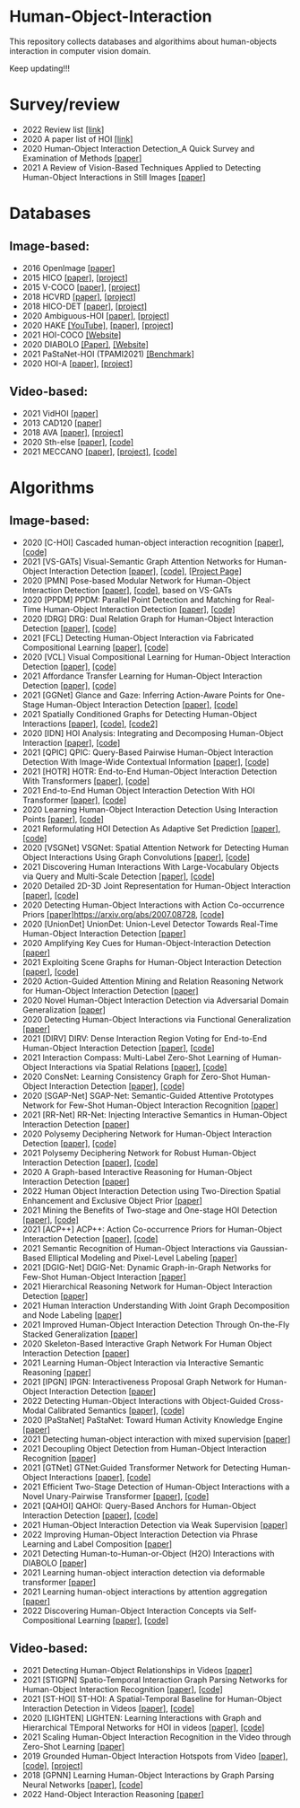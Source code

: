 # Human-Object-Interaction
This repository collects databases and algorithims about human-objects interaction in computer vision domain.

Keep updating!!!


# Survey/review

* 2022	Review list [[link]](https://github.com/DirtyHarryLYL/HOI-Learning-List)
* 2020	A paper list of HOI [[link]](https://github.com/chinancheng/awesome-human-object-interaction)
* 2020	Human-Object Interaction Detection_A Quick Survey and Examination of Methods	[[paper]](https://dl.acm.org/doi/abs/10.1145/3422852.3423481)
* 2021	A Review of Vision-Based Techniques Applied to Detecting Human-Object Interactions in Still Images	[[paper]](http://jcse.kiise.org/files/V15N1-02.pdf)

# Databases
## Image-based:
* 2016	OpenImage [[paper]](https://arxiv.org/abs/1602.07332)
* 2015	HICO	[[paper]](http://www-personal.umich.edu/~ywchao/publications/chao_iccv2015.pdf), [[project]](http://www-personal.umich.edu/~ywchao/hico/)
* 2015	V-COCO	[[paper]](https://arxiv.org/pdf/1505.04474.pdf),	[[project]](https://github.com/s-gupta/v-coco)
* 2018	HCVRD	[[paper]](https://www.semanticscholar.org/paper/HCVRD%3A-A-Benchmark-for-Large-Scale-Human-Centered-Zhuang-Wu/c94f1aaf62f87d97dd579cb6451cb9149fb4967d?p2df),	[[project]](https://bitbucket.org/jingruixiaozhuang/hcvrd-a-benchmark-for-large-scale-human-centered-visual/src/master/)
* 2018	HICO-DET	[[paper]](http://www-personal.umich.edu/~ywchao/publications/chao_wacv2018.pdf),	[[project]](http://www-personal.umich.edu/~ywchao/hico/)
* 2020	Ambiguous-HOI	[[paper]](https://arxiv.org/pdf/2004.08154.pdf),	[[project]](https://github.com/DirtyHarryLYL/DJ-RN)
* 2020	HAKE  [[YouTube]](http://hake-mvig.cn/home/), [[paper]](https://arxiv.org/abs/2004.00945), [[project]](http://hake-mvig.cn/home/)
* 2021	HOI-COCO [[Website]](https://github.com/zhihou7/HOI-CL)
* 2020	DIABOLO [[Paper]](https://arxiv.org/pdf/2201.02396.pdf), [[Website]](https://kalisteo.cea.fr/)
* 2021	PaStaNet-HOI (TPAMI2021) [[Benchmark]](https://github.com/DirtyHarryLYL/Transferable-Interactiveness-Network/tree/master/PaStaNet-HOI_Benckmark)	
* 2020	HOI-A	[[paper]](https://arxiv.org/abs/1912.12898),	[[project]](https://arxiv.org/abs/1912.12898)

## Video-based:
* 2021	VidHOI	[[paper]](https://arxiv.org/abs/2105.11731)
* 2013	CAD120	[[paper]](https://arxiv.org/abs/1210.1207)	
* 2018	AVA 	[[paper]](https://arxiv.org/abs/1705.08421),	[[project]](http://research.google.com/ava/)
* 2020	Sth-else	[[paper]](https://arxiv.org/abs/1912.09930),	[[code]](https://github.com/joaanna/something_else)
* 2021	MECCANO	[[paper]](https://openaccess.thecvf.com/content/WACV2021/html/Ragusa_The_MECCANO_Dataset_Understanding_Human-Object_Interactions_From_Egocentric_Videos_in_WACV_2021_paper.html),	[[project]](https://iplab.dmi.unict.it/MECCANO/),	[[code]](https://github.com/fpv-iplab/MECCANO)


# Algorithms
## Image-based:
* 2020	[C-HOI]	Cascaded human-object interaction recognition	[[paper]](https://openaccess.thecvf.com/content_CVPR_2020/html/Zhou_Cascaded_Human-Object_Interaction_Recognition_CVPR_2020_paper.html),	[[code]](https://github.com/tfzhou/C-HOI)	
* 2021	[VS-GATs]	Visual-Semantic Graph Attention Networks for Human-Object Interaction Detection	[[paper]](https://arxiv.org/abs/2001.02302),	[[code]](https://github.com/birlrobotics/vs-gats),	[[Project Page]](http://www.juanrojas.net/vspgmn/)
* 2020	[PMN]	Pose-based Modular Network for Human-Object Interaction Detection	[[paper]](https://arxiv.org/abs/2008.02042),	[[code]](https://github.com/birlrobotics/PMN),	based on VS-GATs
* 2020	[PPDM]	PPDM: Parallel Point Detection and Matching for Real-Time Human-Object Interaction Detection	[[paper]](https://openaccess.thecvf.com/content_CVPR_2020/html/Liao_PPDM_Parallel_Point_Detection_and_Matching_for_Real-Time_Human-Object_Interaction_CVPR_2020_paper.html),	[[code]](https://github.com/YueLiao/PPDM)	
* 2020	[DRG]	DRG: Dual Relation Graph for Human-Object Interaction Detection	[[paper]](https://arxiv.org/abs/2008.11714),	[[code]](https://github.com/vt-vl-lab/DRG)	
* 2021	[FCL]	Detecting Human-Object Interaction via Fabricated Compositional Learning	[[paper]](https://openaccess.thecvf.com/content/CVPR2021/html/Hou_Detecting_Human-Object_Interaction_via_Fabricated_Compositional_Learning_CVPR_2021_paper.html),	[[code]](https://github.com/zhihou7/HOI-CL)	
* 2020	[VCL]	Visual Compositional Learning for Human-Object Interaction Detection	[[paper]](https://arxiv.org/abs/2007.12407),	[[code]](https://github.com/zhihou7/VCL)	
* 2021		Affordance Transfer Learning for Human-Object Interaction Detection	[[paper]](https://arxiv.org/abs/2104.02867),	[[code]](https://github.com/zhihou7/HOI-CL)	
* 2021	[GGNet]	Glance and Gaze: Inferring Action-Aware Points for One-Stage Human-Object Interaction Detection	[[paper]](https://openaccess.thecvf.com/content/CVPR2021/html/Zhong_Glance_and_Gaze_Inferring_Action-Aware_Points_for_One-Stage_Human-Object_Interaction_CVPR_2021_paper.html),	[[code]](https://github.com/SherlockHolmes221/GGNet)	
* 2021		Spatially Conditioned Graphs for Detecting Human-Object Interactions	[[paper]](https://openaccess.thecvf.com/content/ICCV2021/html/Zhang_Spatially_Conditioned_Graphs_for_Detecting_Human-Object_Interactions_ICCV_2021_paper.html),	[[code]](https://github.com/fredzzhang/spatially-conditioned-graphs),	[[code2]](https://github.com/fredzzhang/hicodet)
* 2020	[IDN]	HOI Analysis: Integrating and Decomposing Human-Object Interaction	[[paper]](https://proceedings.neurips.cc/paper/2020/hash/3493894fa4ea036cfc6433c3e2ee63b0-Abstract.html),	[[code]](https://github.com/DirtyHarryLYL/HAKE-Action-Torch/tree/IDN-(Integrating-Decomposing-Network))	
* 2021	[QPIC]	QPIC: Query-Based Pairwise Human-Object Interaction Detection With Image-Wide Contextual Information	[[paper]](https://openaccess.thecvf.com/content/CVPR2021/html/Tamura_QPIC_Query-Based_Pairwise_Human-Object_Interaction_Detection_With_Image-Wide_Contextual_Information_CVPR_2021_paper.html), [[code]](https://github.com/hitachi-rd-cv/qpic)	
* 2021	[HOTR]	HOTR: End-to-End Human-Object Interaction Detection With Transformers	[[paper]](https://openaccess.thecvf.com/content/CVPR2021/html/Kim_HOTR_End-to-End_Human-Object_Interaction_Detection_With_Transformers_CVPR_2021_paper.html),	[[code]](https://github.com/kakaobrain/HOTR)	
* 2021		End-to-End Human Object Interaction Detection With HOI Transformer	[[paper]](https://openaccess.thecvf.com/content/CVPR2021/papers/Zou_End-to-End_Human_Object_Interaction_Detection_With_HOI_Transformer_CVPR_2021_paper.pdf),	[[code]](https://github.com/bbepoch/HoiTransformer)	
* 2020		Learning Human-Object Interaction Detection Using Interaction Points	[[paper]](https://openaccess.thecvf.com/content_CVPR_2020/html/Wang_Learning_Human-Object_Interaction_Detection_Using_Interaction_Points_CVPR_2020_paper.html),	[[code]](https://github.com/vaesl/IP-Net)	
* 2021		Reformulating HOI Detection As Adaptive Set Prediction	[[paper]](https://openaccess.thecvf.com/content/CVPR2021/html/Chen_Reformulating_HOI_Detection_As_Adaptive_Set_Prediction_CVPR_2021_paper.html),[[code]](https://github.com/yoyomimi/AS-Net)	
* 2020	[VSGNet]	VSGNet: Spatial Attention Network for Detecting Human Object Interactions Using Graph Convolutions	[[paper]](https://openaccess.thecvf.com/content_CVPR_2020/html/Ulutan_VSGNet_Spatial_Attention_Network_for_Detecting_Human_Object_Interactions_Using_CVPR_2020_paper.html),	[[code]](https://github.com/ASMIftekhar/VSGNet)	
* 2021		Discovering Human Interactions With Large-Vocabulary Objects via Query and Multi-Scale Detection	[[paper]](https://openaccess.thecvf.com/content/ICCV2021/html/Wang_Discovering_Human_Interactions_With_Large-Vocabulary_Objects_via_Query_and_Multi-Scale_ICCV_2021_paper.html),	[[code]](https://github.com/scwangdyd/%20large_vocabulary_hoi_detection)	
* 2020		Detailed 2D-3D Joint Representation for Human-Object Interaction	[[paper]](https://openaccess.thecvf.com/content_CVPR_2020/html/Li_Detailed_2D-3D_Joint_Representation_for_Human-Object_Interaction_CVPR_2020_paper.html),	[[code]](https://github.com/DirtyHarryLYL/DJ-RN)	
* 2020		Detecting Human-Object Interactions with Action Co-occurrence Priors	[[paper]]()https://arxiv.org/abs/2007.08728,	[[code]](https://github.com/Dong-JinKim/ActionCooccurrencePriors/)	
* 2020	[UnionDet]	UnionDet: Union-Level Detector Towards Real-Time Human-Object Interaction Detection	[[paper]](https://www.ecva.net/papers/eccv_2020/papers_ECCV/papers/123600494.pdf)	
* 2020		Amplifying Key Cues for Human-Object-Interaction Detection	[[paper]](https://www.ecva.net/papers/eccv_2020/papers_ECCV/papers/123590239.pdf)	
* 2021		Exploiting Scene Graphs for Human-Object Interaction Detection	[[paper]](https://openaccess.thecvf.com/content/ICCV2021/html/He_Exploiting_Scene_Graphs_for_Human-Object_Interaction_Detection_ICCV_2021_paper.html),	[[code]](https://github.com/ht014/sg2hoi)	
* 2020		Action-Guided Attention Mining and Relation Reasoning Network for Human-Object Interaction Detection	[[paper]](https://www.ijcai.org/Proceedings/2020/0154.pdf)
* 2020		Novel Human-Object Interaction Detection via Adversarial Domain Generalization	[[paper]](https://arxiv.org/abs/2005.11406)	
* 2020		Detecting Human-Object Interactions via Functional Generalization	[[paper]](https://ojs.aaai.org/index.php/AAAI/article/view/6616)	
* 2021	[DIRV]	DIRV: Dense Interaction Region Voting for End-to-End Human-Object Interaction Detection	[[paper]](https://arxiv.org/abs/2010.01005),	[[code]](https://github.com/MVIG-SJTU/DIRV)
* 2021		Interaction Compass: Multi-Label Zero-Shot Learning of Human-Object Interactions via Spatial Relations	[[paper]](https://openaccess.thecvf.com/content/ICCV2021/html/Huynh_Interaction_Compass_Multi-Label_Zero-Shot_Learning_of_Human-Object_Interactions_via_Spatial_ICCV_2021_paper.html),	[[code]](https://github.com/hbdat/iccv21_relational_direction)	
* 2020		ConsNet: Learning Consistency Graph for Zero-Shot Human-Object Interaction Detection	[[paper]](https://arxiv.org/abs/2008.06254),	[[code]](https://github.com/yeliudev/ConsNet)	
* 2020	[SGAP-Net]	SGAP-Net: Semantic-Guided Attentive Prototypes Network for Few-Shot Human-Object Interaction Recognition	[[paper]](https://ojs.aaai.org/index.php/AAAI/article/view/6764)	
* 2021	[RR-Net]	RR-Net: Injecting Interactive Semantics in Human-Object Interaction Detection	[[paper]](https://arxiv.org/abs/2104.15015)	
* 2020		Polysemy Deciphering Network for Human-Object Interaction Detection	[[paper]](http://www.ecva.net/papers/eccv_2020/papers_ECCV/papers/123650069.pdf), [[code]](https://github.com/MuchHair/PD-Net)	
* 2021		Polysemy Deciphering Network for Robust Human-Object Interaction Detection	[[paper]](https://arxiv.org/pdf/2008.02918.pdf),	[[code]](https://github.com/MuchHair/PD-Net)	
* 2020		A Graph-based Interactive Reasoning for Human-Object Interaction Detection	[[paper]](https://arxiv.org/abs/2007.06925)	
* 2022		Human Object Interaction Detection using Two-Direction Spatial Enhancement and Exclusive Object Prior	[[paper]](https://arxiv.org/abs/2105.03089#:~:text=7%20May%202021%5D-,Human%20Object%20Interaction%20Detection%20using%20Two%2DDirection,Enhancement%20and%20Exclusive%20Object%20Prior&text=At%20inference%2C%20we%20propose%20a,by%20more%20than%20one%20human.)		
* 2021		Mining the Benefits of Two-stage and One-stage HOI Detection	[[paper]](https://proceedings.neurips.cc/paper/2021/hash/8f1d43620bc6bb580df6e80b0dc05c48-Abstract.html),	[[code]](https://github.com/YueLiao/CDN)	
* 2021	[ACP++]	ACP++: Action Co-occurrence Priors for Human-Object Interaction Detection	[[paper]](https://arxiv.org/abs/2109.04047),	[[code]](https://github.com/Dong-JinKim/ActionCooccurrencePriors)	
* 2021		Semantic Recognition of Human-Object Interactions via Gaussian-Based Elliptical Modeling and Pixel-Level Labeling	[[paper]](https://ieeexplore.ieee.org/abstract/document/9502603)		
* 2021	[DGIG-Net]	DGIG-Net: Dynamic Graph-in-Graph Networks for Few-Shot Human-Object Interaction	[[paper]](https://ieeexplore.ieee.org/abstract/document/9352497)	
* 2021		Hierarchical Reasoning Network for Human-Object Interaction Detection	[[paper]](https://ieeexplore.ieee.org/abstract/document/9552553?casa_token=fXq0PaQArUgAAAAA:TPTtVOCPmjVA3MUdR4fkwvkkRRVf3AqC6WN_FvqQinElFwOlFYDfQWkNg9tsl22TMSDSLhmzSg)	
* 2021		Human Interaction Understanding With Joint Graph Decomposition and Node Labeling [[paper]](https://ieeexplore.ieee.org/abstract/document/9474951)		
* 2021		Improved Human-Object Interaction Detection Through On-the-Fly Stacked Generalization	[[paper]](https://ieeexplore.ieee.org/abstract/document/9360596)	
* 2020		Skeleton-Based Interactive Graph Network For Human Object Interaction Detection	[[paper]](https://ieeexplore.ieee.org/abstract/document/9102755)	
* 2021		Learning Human-Object Interaction via Interactive Semantic Reasoning	[[paper]](https://ieeexplore.ieee.org/abstract/document/9609962)		
* 2021	[IPGN]	IPGN: Interactiveness Proposal Graph Network for Human-Object Interaction Detection	[[paper]](https://ieeexplore.ieee.org/abstract/document/9489275)		
* 2022		Detecting Human-Object Interactions with Object-Guided Cross-Modal Calibrated Semantics	[[paper]](https://arxiv.org/abs/2202.00259),	[[code]](https://github.com/jacobyuan7/ocn-hoi-benchmark)
* 2020	[PaStaNet]	PaStaNet: Toward Human Activity Knowledge Engine	[[paper]](https://arxiv.org/abs/2004.00945)		
* 2021		Detecting human-object interaction with mixed supervision	[[paper]](https://openaccess.thecvf.com/content/WACV2021/html/Kumaraswamy_Detecting_Human-Object_Interaction_With_Mixed_Supervision_WACV_2021_paper.html)	
* 2021		Decoupling Object Detection from Human-Object Interaction Recognition	[[paper]](https://arxiv.org/abs/2112.06392)		
* 2021	[GTNet]	GTNet:Guided Transformer Network for Detecting Human-Object Interactions	[[paper]](https://arxiv.org/abs/2108.00596),	[[code]](https://github.com/UCSB-VRL/GTNet)	
* 2021		Efficient Two-Stage Detection of Human-Object Interactions with a Novel Unary-Pairwise Transformer	[[paper]](https://arxiv.org/abs/2112.01838),	[[code]](https://github.com/fredzzhang/upt)
* 2021	[QAHOI]	QAHOI: Query-Based Anchors for Human-Object Interaction Detection	[[paper]](https://arxiv.org/abs/2112.08647),	[[code]](https://github.com/cjw2021/QAHOI)	
* 2021		Human-Object Interaction Detection via Weak Supervision	[[paper]](https://arxiv.org/abs/2112.00492)		
* 2022		Improving Human-Object Interaction Detection via Phrase Learning and Label Composition	[[paper]](https://arxiv.org/abs/2112.07383)		
* 2021		Detecting Human-to-Human-or-Object (H2O) Interactions with DIABOLO [[paper]](https://arxiv.org/pdf/2201.02396.pdf)		
* 2021		Learning human-object interaction detection via deformable transformer [[paper]](https://www.spiedigitallibrary.org/conference-proceedings-of-spie/12076/1207602/Learning-human-object-interaction-detection-via-deformable-transformer/10.1117/12.2606873.short?SSO=1)			
* 2021		Learning human-object interactions by attention aggregation	[[paper]](https://www.spiedigitallibrary.org/conference-proceedings-of-spie/11913/119130H/Learning-human-object-interactions-by-attention-aggregation/10.1117/12.2604708.short)
* 2022		Discovering Human-Object Interaction Concepts via Self-Compositional Learning	[[paper]](https://arxiv.org/abs/2203.14272),	[[code]](https://github.com/zhihou7/HOI-CL)	
					
## Video-based:
* 2021		Detecting Human-Object Relationships in Videos	[[paper]](https://openaccess.thecvf.com/content/ICCV2021/html/Ji_Detecting_Human-Object_Relationships_in_Videos_ICCV_2021_paper.html)	
* 2021	[STIGPN]	Spatio-Temporal Interaction Graph Parsing Networks for Human-Object Interaction Recognition	[[paper]](https://arxiv.org/abs/2108.08633),	[[code]](https://github.com/NingWang2049/STIGPN)	
* 2021	[ST-HOI]	ST-HOI: A Spatial-Temporal Baseline for Human-Object Interaction Detection in Videos	[[paper]](https://arxiv.org/abs/2105.11731),	[[code]](https://github.com/coldmanck/VidHOI)	
* 2020	[LIGHTEN]	LIGHTEN: Learning Interactions with Graph and Hierarchical TEmporal Networks for HOI in videos	[[paper]](https://dl.acm.org/doi/pdf/10.1145/3394171.3413778),	[[code]](https://github.com/praneeth11009/LIGHTEN-Learning-Interactions-with-Graphs-and-Hierarchical-TEmporal-Networks-for-HOI)
* 2021		Scaling Human-Object Interaction Recognition in the Video through Zero-Shot Learning	[[paper]](https://downloads.hindawi.com/journals/cin/2021/9922697.pdf)	
* 2019		Grounded Human-Object Interaction Hotspots from Video	[[paper]](https://arxiv.org/abs/1812.04558),	[[code]](https://github.com/Tushar-N/interaction-hotspots),	[[project]](https://vision.cs.utexas.edu/projects/interaction-hotspots/)
* 2018	[GPNN]	Learning Human-Object Interactions by Graph Parsing Neural Networks	[[paper]](http://web.cs.ucla.edu/~syqi/publications/eccv2018gpnn/eccv2018gpnn.pdf),	[[code]](https://github.com/SiyuanQi/gpnn)	
* 2022		Hand-Object Interaction Reasoning	[[paper]](https://arxiv.org/abs/2201.04906)	
					
					
					













